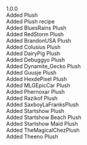 1.0.0<br>
Added Plush<br>
Added Plush recipe<br>
Added BluesRains Plush<br>
Added RedStorm Plush<br>
Added BrandonUSA Plush<br>
Added Colusius Plush<br>
Added DairyPig Plush<br>
Added Debuggyo Plush<br>
Added Dynamite_Gecko Plush<br>
Added Guusje Plush<br>
Added HexdePixel Plush<br>
Added MLGEpicCar Plush<br>
Added Phernoxar Plush<br>
Added Razikof Plush<br>
Added SaxboyLaFranksPlush<br>
Added Startshow Plush<br>
Added Startshow Beach Plush<br>
Added Startshow Maid Plush<br>
Added TheMagicalChezPlush<br>
Added Theeno Plush
